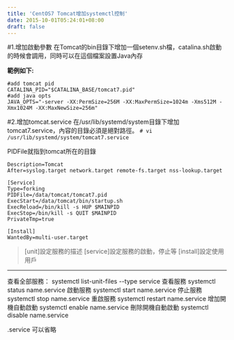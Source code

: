 ```yaml
---
title: 'CentOS7 Tomcat增加systemctl控制'
date: 2015-10-01T05:24:01+08:00
draft: false
---
```

#1.增加啟動參數
在Tomcat的bin目錄下增加一個setenv.sh檔，catalina.sh啟動的時候會調用，同時可以在這個檔案設置Java內存

**範例如下:**
```config setenv.sh
#add tomcat pid  
CATALINA_PID="$CATALINA_BASE/tomcat7.pid"  
#add java opts  
JAVA_OPTS="-server -XX:PermSize=256M -XX:MaxPermSize=1024m -Xms512M -Xmx1024M -XX:MaxNewSize=256m"
```

#2.增加tomcat.service
在/usr/lib/systemd/system目錄下增加tomcat7.service，內容的目錄必須是絕對路徑。
`# vi /usr/lib/systemd/system/tomcat7.service`

PIDFile就指到tomcat所在的目錄

```config tomcat7.service
Description=Tomcat  
After=syslog.target network.target remote-fs.target nss-lookup.target  
   
[Service]  
Type=forking  
PIDFile=/data/tomcat/tomcat7.pid  
ExecStart=/data/tomcat/bin/startup.sh   
ExecReload=/bin/kill -s HUP $MAINPID  
ExecStop=/bin/kill -s QUIT $MAINPID  
PrivateTmp=true  
   
[Install]  
WantedBy=multi-user.target 
```

>[unit]設定服務的描述
>[service]設定服務的啟動，停止等
>[install]設定使用用戶

***

查看全部服務：
systemctl list-unit-files --type service
查看服務
systemctl status name.service
啟動服務
systemctl start name.service
停止服務
systemctl stop name.service
重啟服務
systemctl restart name.service
增加開機自動啟動
systemctl enable name.service
刪除開機自動啟動
systemctl disable name.service

.service 可以省略
